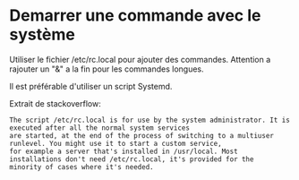 # Demarrer une commande avec le système

Utiliser le fichier /etc/rc.local pour ajouter des commandes. 
Attention a rajouter un "&" a la fin pour les commandes longues.

Il est préférable d'utiliser un script Systemd.

Extrait de stackoverflow:

    The script /etc/rc.local is for use by the system administrator. It is executed after all the normal system services 
    are started, at the end of the process of switching to a multiuser runlevel. You might use it to start a custom service, 
    for example a server that's installed in /usr/local. Most installations don't need /etc/rc.local, it's provided for the 
    minority of cases where it's needed.

